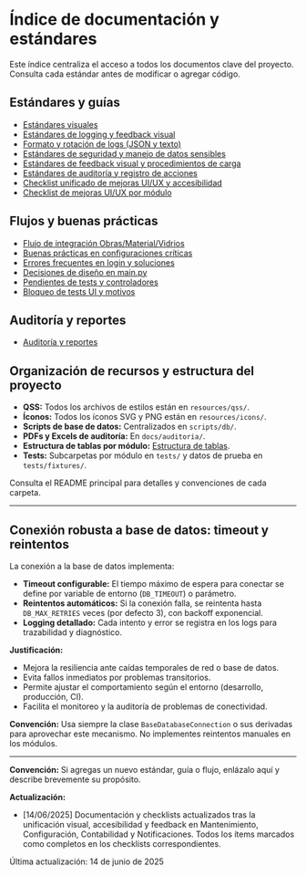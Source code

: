 # Índice de documentación y estándares

Este índice centraliza el acceso a todos los documentos clave del proyecto. Consulta cada estándar antes de modificar o agregar código.

## Estándares y guías
- [Estándares visuales](estandares_visuales.md)
- [Estándares de logging y feedback visual](estandares_logging.md)
- [Formato y rotación de logs (JSON y texto)](estandares_logging.md#formato-json-y-rotacion)
- [Estándares de seguridad y manejo de datos sensibles](estandares_seguridad.md)
- [Estándares de feedback visual y procedimientos de carga](estandares_feedback.md)
- [Estándares de auditoría y registro de acciones](estandares_auditoria.md)
- [Checklist unificado de mejoras UI/UX y accesibilidad](checklists/checklist_unificado_mejoras_uiux.md)
- [Checklist de mejoras UI/UX por módulo](checklists/checklist_mejoras_uiux_por_modulo.md)

## Flujos y buenas prácticas
- [Flujo de integración Obras/Material/Vidrios](flujo_obras_material_vidrios.md)
- [Buenas prácticas en configuraciones críticas](buenas_practicas_configuraciones_criticas.md)
- [Errores frecuentes en login y soluciones](errores_frecuentes_login.md)
- [Decisiones de diseño en main.py](decisiones_main.md)
- [Pendientes de tests y controladores](pendientes_tests_y_controladores.md)
- [Bloqueo de tests UI y motivos](bloqueo_tests_ui.md)

## Auditoría y reportes
- [Auditoría y reportes](auditoria/README.md)

## Organización de recursos y estructura del proyecto

- **QSS:** Todos los archivos de estilos están en `resources/qss/`.
- **Íconos:** Todos los íconos SVG y PNG están en `resources/icons/`.
- **Scripts de base de datos:** Centralizados en `scripts/db/`.
- **PDFs y Excels de auditoría:** En `docs/auditoria/`.
- **Estructura de tablas por módulo:** [Estructura de tablas](estructura_tablas_por_modulo.md).
- **Tests:** Subcarpetas por módulo en `tests/` y datos de prueba en `tests/fixtures/`.

Consulta el README principal para detalles y convenciones de cada carpeta.

---

## Conexión robusta a base de datos: timeout y reintentos

La conexión a la base de datos implementa:
- **Timeout configurable:** El tiempo máximo de espera para conectar se define por variable de entorno (`DB_TIMEOUT`) o parámetro.
- **Reintentos automáticos:** Si la conexión falla, se reintenta hasta `DB_MAX_RETRIES` veces (por defecto 3), con backoff exponencial.
- **Logging detallado:** Cada intento y error se registra en los logs para trazabilidad y diagnóstico.

**Justificación:**
- Mejora la resiliencia ante caídas temporales de red o base de datos.
- Evita fallos inmediatos por problemas transitorios.
- Permite ajustar el comportamiento según el entorno (desarrollo, producción, CI).
- Facilita el monitoreo y la auditoría de problemas de conectividad.

**Convención:** Usa siempre la clase `BaseDatabaseConnection` o sus derivadas para aprovechar este mecanismo. No implementes reintentos manuales en los módulos.

---

**Convención:** Si agregas un nuevo estándar, guía o flujo, enlázalo aquí y describe brevemente su propósito.

**Actualización:**
- [14/06/2025] Documentación y checklists actualizados tras la unificación visual, accesibilidad y feedback en Mantenimiento, Configuración, Contabilidad y Notificaciones. Todos los ítems marcados como completos en los checklists correspondientes.

Última actualización: 14 de junio de 2025
